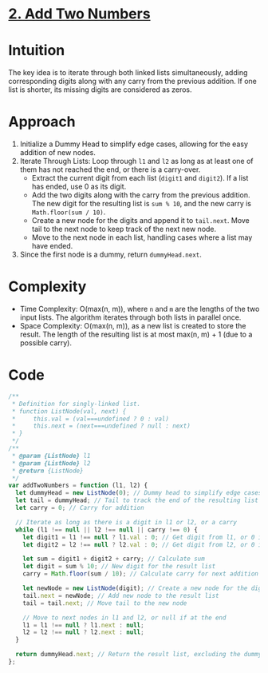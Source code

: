# [2. Add Two Numbers](https://leetcode.com/problems/add-two-numbers/description/)

# Intuition

The key idea is to iterate through both linked lists simultaneously, adding corresponding digits along with any carry from the previous addition. If one list is shorter, its missing digits are considered as zeros.

# Approach

1.  Initialize a Dummy Head to simplify edge cases, allowing for the easy addition of new nodes.
2.  Iterate Through Lists: Loop through `l1` and `l2` as long as at least one of them has not reached the end, or there is a carry-over.
    - Extract the current digit from each list (`digit1` and `digit2`). If a list has ended, use 0 as its digit.
    - Add the two digits along with the carry from the previous addition. The new digit for the resulting list is `sum % 10`, and the new carry is `Math.floor(sum / 10)`.
    - Create a new node for the digits and append it to `tail.next`. Move tail to the next node to keep track of the next new node.
    - Move to the next node in each list, handling cases where a list may have ended.
3.  Since the first node is a dummy, return `dummyHead.next`.

# Complexity

- Time Complexity: O(max(n, m)), where `n` and `m` are the lengths of the two input lists. The algorithm iterates through both lists in parallel once.
- Space Complexity: O(max(n, m)), as a new list is created to store the result. The length of the resulting list is at most max(n, m) + 1 (due to a possible carry).

# Code

```javascript
/**
 * Definition for singly-linked list.
 * function ListNode(val, next) {
 *     this.val = (val===undefined ? 0 : val)
 *     this.next = (next===undefined ? null : next)
 * }
 */
/**
 * @param {ListNode} l1
 * @param {ListNode} l2
 * @return {ListNode}
 */
var addTwoNumbers = function (l1, l2) {
  let dummyHead = new ListNode(0); // Dummy head to simplify edge cases
  let tail = dummyHead; // Tail to track the end of the resulting list
  let carry = 0; // Carry for addition

  // Iterate as long as there is a digit in l1 or l2, or a carry
  while (l1 !== null || l2 !== null || carry !== 0) {
    let digit1 = l1 !== null ? l1.val : 0; // Get digit from l1, or 0 if l1 is null
    let digit2 = l2 !== null ? l2.val : 0; // Get digit from l2, or 0 if l2 is null

    let sum = digit1 + digit2 + carry; // Calculate sum
    let digit = sum % 10; // New digit for the result list
    carry = Math.floor(sum / 10); // Calculate carry for next addition

    let newNode = new ListNode(digit); // Create a new node for the digit
    tail.next = newNode; // Add new node to the result list
    tail = tail.next; // Move tail to the new node

    // Move to next nodes in l1 and l2, or null if at the end
    l1 = l1 !== null ? l1.next : null;
    l2 = l2 !== null ? l2.next : null;
  }

  return dummyHead.next; // Return the result list, excluding the dummy head
};
```
